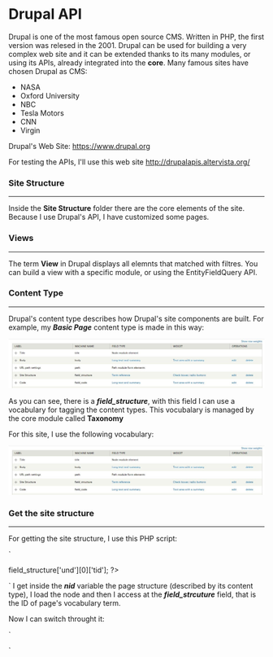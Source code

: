# Drupal API

Drupal is one of the most famous open source CMS. Written in PHP, the first version was relesed in the 2001. Drupal can be used for building a very complex web site and it can be extended thanks to its many modules, or using its APIs, already integrated into the __core__.
Many famous sites have chosen Drupal as CMS:
* NASA
* Oxford University
* NBC
* Tesla Motors
* CNN
* Virgin

Drupal's Web Site: https://www.drupal.org

For testing the APIs, I'll use this web site http://drupalapis.altervista.org/

### Site Structure ###
- - - -

Inside the __Site Structure__ folder there are the core elements of the site. Because I use Drupal's API, I have customized some pages.

### Views ###
- - - -

The term __View__ in Drupal displays all elemnts that matched with filtres. You can build a view with a specific module, or using the EntityFieldQuery API.

### Content Type ###
- - - -

Drupal's content type describes how Drupal's site components are built. For example, my ___Basic Page___ content type is made in this way:

![picture alt](https://github.com/Dj0nny/Drupal-API/blob/master/img/content.png?raw=true)

As you can see, there is a ___field_structure___, with this field I can use a vocabulary for tagging the content types. This vocubalary is managed by the core module called __Taxonomy__

For this site, I use the following vocabulary:

![picture alt](https://github.com/Dj0nny/Drupal-API/blob/master/img/content.png?raw=true)

### Get the site structure ###
- - - -

For getting the site structure, I use this PHP script:

` 
<?php
    $nid = arg(1);
    $node = node_load($nid);
    $taxpage = $node->field_structure['und'][0]['tid'];
?>
`
I get inside the ___nid___ variable the page structure (described by its content type), I load the node and then I access at the ___field_strcuture___ field, that is the ID of page's vocabulary term.

Now I can switch throught it:

`
<?php
    switch ($taxpage) {
        case '1':
            include("home.php");
            break;

        case '3':
            include('section1.php');
            break;
        
        default:
            print("taxonomy id not found");
            break;
    }
?>

`

